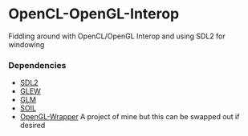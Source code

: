 OpenCL-OpenGL-Interop
=====================

Fiddling around with OpenCL/OpenGL Interop and using SDL2 for windowing

### Dependencies
- [SDL2](http://www.libsdl.org/)
- [GLEW](http://glew.sourceforge.net/)
- [GLM](http://glm.g-truc.net/)
- [SOIL](http://www.lonesock.net/soil.html)
- [OpenGL-Wrapper](https://github.com/Twinklebear/OpenGL-Wrapper) A project of mine but this can be swapped out if desired